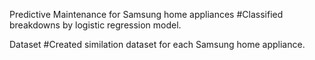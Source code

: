 Predictive Maintenance for Samsung home appliances
#Classified breakdowns by logistic regression model.

Dataset
#Created similation dataset for each Samsung home appliance. 


